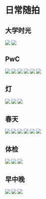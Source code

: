 # 日常随拍

## 大学时光

<div class="album-wrap">
    <img src="https://lubanseven.gitee.io/store/images/blog/college/1.jpg" class="medium-zoom-image"/>
    <img src="https://lubanseven.gitee.io/store/images/blog/college/2.jpg" class="medium-zoom-image"/>    
</div>

## PwC

<div class="album-wrap">
    <img src="https://lubanseven.gitee.io/store/images/blog/pwc/1.png" class="medium-zoom-image"/>
    <img src="https://lubanseven.gitee.io/store/images/blog/pwc/2.png" class="medium-zoom-image"/>
    <img src="https://lubanseven.gitee.io/store/images/blog/pwc/3.png" class="medium-zoom-image"/>
    <img src="https://lubanseven.gitee.io/store/images/blog/pwc/4.png" class="medium-zoom-image"/>
    <img src="https://lubanseven.gitee.io/store/images/blog/pwc/5.png" class="medium-zoom-image"/>
    <img src="https://lubanseven.gitee.io/store/images/blog/pwc/6.png" class="medium-zoom-image"/>
</div>

## 灯

<div class="album-wrap">
    <img src="https://lubanseven.gitee.io/store/images/blog/deng/1.jpg" class="medium-zoom-image"/>
    <img src="https://lubanseven.gitee.io/store/images/blog/deng/2.jpg" class="medium-zoom-image"/>
    <img src="https://lubanseven.gitee.io/store/images/blog/deng/3.jpg" class="medium-zoom-image"/>
</div>

## 春天

<div class="album-wrap">
    <img src="https://lubanseven.gitee.io/store/images/blog/youxian/1.jpg" class="medium-zoom-image"/>
    <img src="https://lubanseven.gitee.io/store/images/blog/youxian/2.jpg" class="medium-zoom-image"/>
    <img src="https://lubanseven.gitee.io/store/images/blog/youxian/3.jpg" class="medium-zoom-image"/>
    <img src="https://lubanseven.gitee.io/store/images/blog/youxian/4.jpg" class="medium-zoom-image"/>
    <img src="https://lubanseven.gitee.io/store/images/blog/youxian/5.jpg" class="medium-zoom-image"/>
    <img src="https://lubanseven.gitee.io/store/images/blog/youxian/6.jpg" class="medium-zoom-image"/>
</div>

## 体检

<div class="album-wrap">
    <img src="https://lubanseven.gitee.io/store/images/blog/check/tijian1.jpg" class="medium-zoom-image"/>
    <img src="https://lubanseven.gitee.io/store/images/blog/check/tijian2.jpg" class="medium-zoom-image"/>
    <img src="https://lubanseven.gitee.io/store/images/blog/check/tijian3.jpg" class="medium-zoom-image"/>
</div>

## 早中晚

<div class="album-wrap">
    <img src="https://lubanseven.gitee.io/store/images/blog/road/1.jpg" class="medium-zoom-image"/>
    <img src="https://lubanseven.gitee.io/store/images/blog/road/2.jpg" class="medium-zoom-image"/>
    <img src="https://lubanseven.gitee.io/store/images/blog/road/3.jpg" class="medium-zoom-image"/>
</div>
